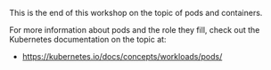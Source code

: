 This is the end of this workshop on the topic of pods and containers.

For more information about pods and the role they fill, check out the Kubernetes documentation on the topic at:

* https://kubernetes.io/docs/concepts/workloads/pods/
